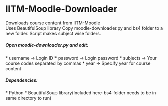 IITM-Moodle-Downloader
======================

Downloads course content from IITM-Moodle  
Uses BeautifulSoup library
Copy moodle-downloader.py and bs4 folder to a new folder. Script makes subject wise folders.  

<h5>Open moodle-downloader.py and edit:</h5>
* username -> Login ID 
* password -> Login password
* subjects -> Your course codes separated by commas
* year -> Specify year for course content  

<h5>Dependencies:</h5>
* Python
* BeautifulSoup library(Included here-bs4 folder needs to be in same directory to run)
